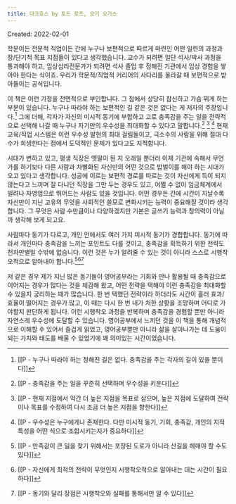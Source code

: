 ```yaml
---
title: 다크호스 by 토드 로즈, 오기 오가스
---
```


Created: 2022-02-01

학문이든 전문적 직업이든 간에 누구나 보편적으로 따르게 마련인 어떤 일련의 과정과  장/단기적 목표 지점들이 있다고 생각했습니다. 교수가 되려면 일단 석사/박사 과정을 통과해야 하고, 임상심리전문가가 되려면 석사 졸업 후 정해진 기관에서 임상 경험을 쌓아야 한다는 식이죠. 우리가 학문적/직업적 커리어의 사다리를 올라갈 때 보편적으로 받아들이는 공식입니다. 

이 책은 이런 가정을 전면적으로 부인합니다. 그 점에서 상당히 참신하고 가슴 뛰게 하는 부분이 있습니다. 누구나 따라야 하는 보편적인 길 같은 것은 없다는 게 저자의 주장입니다.[^1] 그에 더해, 각자가 자신의 미시적 동기에 부합하고 고로 충족감을 주는 일을 전략적으로 선택해 나갈 때 누구나 자기만의 우수성을 최대화할 수 있다고 말합니다.[^2] [^3] [^4] 현재 교육/직업 시스템은 이런 우수성 발현의 최대 걸림돌이고, 극소수의 사람을 위해 절대 다수가 희생한다는 점에서 도덕적인 문제가 있다고도 지적합니다.

시대가 변하고 있고, 평생 직장은 옛말이 된 지 오래일 뿐더러 이제 기관에 속해서 무언가를 하기보다 다른 사람과 차별화된 자신만의 어떤 것으로 밥벌이를 해야 하는 시대가 오고 있다고 생각합니다. 성공에 이르는 보편적 경로를 따르는 것이 자신에게 득이 되지 않는다고 느끼며 잘 다니던 직장을 그만 두는 경우도 있고, 어쩔 수 없이 임금체계에서 밀려나 자영업으로 뛰어드는 사람도 있을 것입니다. 어떤 경우든 간에 시간이 지날수록 자신만이 지닌 고유의 무엇을 사회적인 쓸모로 변화시키는 능력이 중요해질 것이라 생각합니다. 그 무엇은 사람 수만큼이나 다양하겠지만 기본은 글쓰기 능력과 창의력이 아닐까 생각해 보게 되고요.

사람마다 동기가 다르고, 개인 안에서도 여러 가지 미시적 동기가 경합합니다. 동기에 따라서 개인마다 충족감을 느끼는 포인트도 다를 것이고, 충족감을 획득하기 위한 전략도 천차만별일 수밖에 없습니다. 이런 것은 누가 알려줄 수 있는 것이 아니라 스스로 시행착오적으로 알아내야 합니다.[^5][^6][^7] 

저 같은 경우 제가 지닌 많은 동기들이 영어공부라는 기회와 만나 활용될 때 충족감으로 이어지는 경우가 많다는 것을 체감해 왔고, 어떤 전략을 택해야 이런 충족감을 최대화할 수 있을지 궁리하는 때가 많습니다. 한 번 택했던 전략이라 하더라도 시간이 흘러 효과/효율이 떨어지는 경우가 많고, 이 때는 다시 한 번 내가 처한 상황을 조망하며 어디로 가야할지 판단하게 됩니다. 이런 시행착오 과정을 반복하며 충족감을 경험할 뿐만 아니라 자연스레 우수성에 도달할 수 있습니다. 영어공부에서 느끼던 것을 이 책을 통해 개념적으로 이해할 수 있어서 즐겁게 읽었고, 영어공부뿐만 아니라 삶을 살아나가는 데 도움이 되는 가치와 태도를 배울 수 있었기에 꽤 의미있는 시간이었습니다. 


[^1]: [[P - 누구나 따라야 하는 정해진 길은 없다. 충족감을 주는 각자의 길이 있을 뿐이다]]
[^2]: [[P - 충족감을 주는 일을 꾸준히 선택하며 우수성을 키운다]]
[^3]: [[P -  현재 지점에서 약간 더 높은 지점을 목표로 삼으며, 높은 지점에 도달하여 전략이나 목표를 수정하여 다시 조금 더 높은 지점을 향한다]]
[^4]: [[P -  우수성은 누구에게나 존재한다. 다만 미시적 동기, 기회, 충족감, 개인의 지적 특성을 어떤 식으로 조합시키는지가 중요하다]]
[^5]: [[P -  만족감이 큰 일을 찾기 위해서는 포장된 도로가 아니라 산길을 헤매야 할 수도 있다]]
[^6]:[[P - 자신에게 최적의 전략이 무엇인지 시행착오적으로 알아내는 데는 시간이 필요하다]]
[^7]: [[P -  동기와 달리 장점은 시행착오와 실패를 통해서만 알 수 있다]]